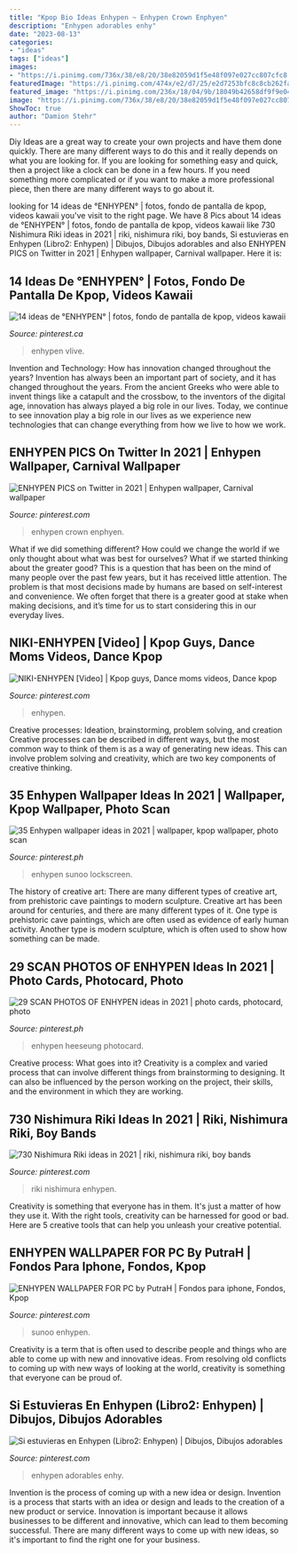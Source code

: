 ```yaml
---
title: "Kpop Bio Ideas Enhypen ~ Enhypen Crown Enphyen"
description: "Enhypen adorables enhy"
date: "2023-08-13"
categories:
- "ideas"
tags: ["ideas"]
images:
- "https://i.pinimg.com/736x/38/e8/20/38e82059d1f5e48f097e027cc807cfc8.jpg"
featuredImage: "https://i.pinimg.com/474x/e2/d7/25/e2d7253bfc8c8cb262fa43b29e0e5d50.jpg"
featured_image: "https://i.pinimg.com/236x/18/04/9b/18049b42658df9f9e04b06e134a9293e.jpg?nii=t"
image: "https://i.pinimg.com/736x/38/e8/20/38e82059d1f5e48f097e027cc807cfc8.jpg"
ShowToc: true
author: "Damion Stehr"
---
```



Diy Ideas are a great way to create your own projects and have them done quickly. There are many different ways to do this and it really depends on what you are looking for. If you are looking for something easy and quick, then a project like a clock can be done in a few hours. If you need something more complicated or if you want to make a more professional piece, then there are many different ways to go about it.

	

		
looking for 14 ideas de °ENHYPEN° | fotos, fondo de pantalla de kpop, videos kawaii you've visit to the right page. We have 8 Pics about 14 ideas de °ENHYPEN° | fotos, fondo de pantalla de kpop, videos kawaii like 730 Nishimura Riki ideas in 2021 | riki, nishimura riki, boy bands, Si estuvieras en Enhypen (Libro2: Enhypen) | Dibujos, Dibujos adorables and also ENHYPEN PICS on Twitter in 2021 | Enhypen wallpaper, Carnival wallpaper. Here it is:
		
    
## 14 Ideas De °ENHYPEN° | Fotos, Fondo De Pantalla De Kpop, Videos Kawaii

<img loading=lazy src="https://i.pinimg.com/474x/e8/8f/d7/e88fd7672112de5452fc90696ee3cdaa.jpg" onerror="this.onerror=null;this.src='https://tse2.mm.bing.net/th?id=OIP.4im6SBFPKg2Vm1A82Gc0LQAAAA&amp;pid=15.1';" alt="14 ideas de °ENHYPEN° | fotos, fondo de pantalla de kpop, videos kawaii">

_Source: pinterest.ca_

>enhypen vlive. 

	

Invention and Technology: How has innovation changed throughout the years?
Invention has always been an important part of society, and it has changed throughout the years. From the ancient Greeks who were able to invent things like a catapult and the crossbow, to the inventors of the digital age, innovation has always played a big role in our lives. Today, we continue to see innovation play a big role in our lives as we experience new technologies that can change everything from how we live to how we work.

    
## ENHYPEN PICS On Twitter In 2021 | Enhypen Wallpaper, Carnival Wallpaper

<img loading=lazy src="https://i.pinimg.com/736x/d1/15/db/d115db80e1e98685d9249e630c4a0b10.jpg" onerror="this.onerror=null;this.src='https://tse2.mm.bing.net/th?id=OIP.ZGQ5aXMS5QWKylfJfGEytQHaPI&amp;pid=15.1';" alt="ENHYPEN PICS on Twitter in 2021 | Enhypen wallpaper, Carnival wallpaper">

_Source: pinterest.com_

>enhypen crown enphyen. 

	

What if we did something different?
How could we change the world if we only thought about what was best for ourselves? What if we started thinking about the greater good? This is a question that has been on the mind of many people over the past few years, but it has received little attention. The problem is that most decisions made by humans are based on self-interest and convenience. We often forget that there is a greater good at stake when making decisions, and it’s time for us to start considering this in our everyday lives.

    
## NIKI-ENHYPEN [Video] | Kpop Guys, Dance Moms Videos, Dance Kpop

<img loading=lazy src="https://i.pinimg.com/736x/38/e8/20/38e82059d1f5e48f097e027cc807cfc8.jpg" onerror="this.onerror=null;this.src='https://tse3.mm.bing.net/th?id=OIP.0byQbgomIodkEvu6Jj8PxwAAAA&amp;pid=15.1';" alt="NIKI-ENHYPEN [Video] | Kpop guys, Dance moms videos, Dance kpop">

_Source: pinterest.com_

>enhypen. 

	

Creative processes: Ideation, brainstorming, problem solving, and creation
Creative processes can be described in different ways, but the most common way to think of them is as a way of generating new ideas. This can involve problem solving and creativity, which are two key components of creative thinking.

    
## 35 Enhypen Wallpaper Ideas In 2021 | Wallpaper, Kpop Wallpaper, Photo Scan

<img loading=lazy src="https://i.pinimg.com/474x/e2/d7/25/e2d7253bfc8c8cb262fa43b29e0e5d50.jpg" onerror="this.onerror=null;this.src='https://tse3.mm.bing.net/th?id=OIP.yA8RlHWltwL2mK_ZwjM14wAAAA&amp;pid=15.1';" alt="35 Enhypen wallpaper ideas in 2021 | wallpaper, kpop wallpaper, photo scan">

_Source: pinterest.ph_

>enhypen sunoo lockscreen. 

	

The history of creative art: There are many different types of creative art, from prehistoric cave paintings to modern sculpture.
Creative art has been around for centuries, and there are many different types of it. One type is prehistoric cave paintings, which are often used as evidence of early human activity. Another type is modern sculpture, which is often used to show how something can be made.

    
## 29 SCAN PHOTOS OF ENHYPEN Ideas In 2021 | Photo Cards, Photocard, Photo

<img loading=lazy src="https://i.pinimg.com/474x/0e/45/98/0e4598d5f6cb55ced0ca1b5b1bc45005.jpg" onerror="this.onerror=null;this.src='https://tse2.mm.bing.net/th?id=OIP.66B6PgdCTlh6hfNKj9EmEAAAAA&amp;pid=15.1';" alt="29 SCAN PHOTOS OF ENHYPEN ideas in 2021 | photo cards, photocard, photo">

_Source: pinterest.ph_

>enhypen heeseung photocard. 

	

Creative process: What goes into it?
Creativity is a complex and varied process that can involve different things from brainstorming to designing. It can also be influenced by the person working on the project, their skills, and the environment in which they are working.

    
## 730 Nishimura Riki Ideas In 2021 | Riki, Nishimura Riki, Boy Bands

<img loading=lazy src="https://i.pinimg.com/474x/b3/79/a3/b379a38f62551e0d2a7dd0f51a8947f7.jpg" onerror="this.onerror=null;this.src='https://tse1.mm.bing.net/th?id=OIP.k9O_t3oD4SlbaQrjh87EPgAAAA&amp;pid=15.1';" alt="730 Nishimura Riki ideas in 2021 | riki, nishimura riki, boy bands">

_Source: pinterest.com_

>riki nishimura enhypen. 

	

Creativity is something that everyone has in them. It's just a matter of how they use it. With the right tools, creativity can be harnessed for good or bad. Here are 5 creative tools that can help you unleash your creative potential.

    
## ENHYPEN WALLPAPER FOR PC By PutraH | Fondos Para Iphone, Fondos, Kpop

<img loading=lazy src="https://i.pinimg.com/236x/18/04/9b/18049b42658df9f9e04b06e134a9293e.jpg?nii=t" onerror="this.onerror=null;this.src='https://tse1.mm.bing.net/th?id=OIP.AEydsi6rfi83lSAPu5rNDwAAAA&amp;pid=15.1';" alt="ENHYPEN WALLPAPER FOR PC by PutraH | Fondos para iphone, Fondos, Kpop">

_Source: pinterest.com_

>sunoo enhypen. 

	

Creativity is a term that is often used to describe people and things who are able to come up with new and innovative ideas. From resolving old conflicts to coming up with new ways of looking at the world, creativity is something that everyone can be proud of.

    
## Si Estuvieras En Enhypen (Libro2: Enhypen) | Dibujos, Dibujos Adorables

<img loading=lazy src="https://i.pinimg.com/736x/55/09/82/550982d80807c488f99571e7647baa5e.jpg" onerror="this.onerror=null;this.src='https://tse2.mm.bing.net/th?id=OIP.QpYEfP00TW5whfEvDIjlyQHaDi&amp;pid=15.1';" alt="Si estuvieras en Enhypen (Libro2: Enhypen) | Dibujos, Dibujos adorables">

_Source: pinterest.com_

>enhypen adorables enhy. 

	

Invention is the process of coming up with a new idea or design.
Invention is a process that starts with an idea or design and leads to the creation of a new product or service. Innovation is important because it allows businesses to be different and innovative, which can lead to them becoming successful. There are many different ways to come up with new ideas, so it's important to find the right one for your business.

